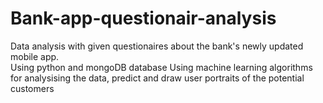 # Bank-app-questionair-analysis
Data analysis with given questionaires about the bank's newly updated mobile app.  
Using python and mongoDB database
Using machine learning algorithms for analysising the data, predict and draw user portraits of the potential customers 
